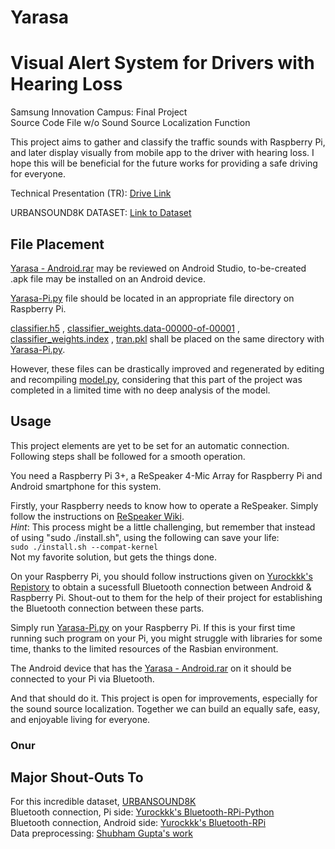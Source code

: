 # Yarasa
# Visual Alert System for Drivers with Hearing Loss

Samsung Innovation Campus: Final Project\
Source Code File w/o Sound Source Localization Function

This project aims to gather and classify the traffic sounds with Raspberry Pi, and later display visually from mobile app to the driver with hearing loss. I hope this will be beneficial for the future works for providing a safe driving for everyone.

Technical Presentation (TR): [Drive Link](drive.google.com/file/d/1MsnYL0TvRR0PxL0HOKPzIwFXduhnYWt8/view?usp=sharing)

URBANSOUND8K DATASET: [Link to Dataset](urbansounddataset.weebly.com/urbansound8k.html)

## File Placement

[Yarasa - Android.rar](https://github.com/aonurakman/Yarasa/blob/main/Yarasa%20-%20Android.rar) may be reviewed on Android Studio, to-be-created .apk file may be installed on an Android device.

[Yarasa-Pi.py](https://github.com/aonurakman/Yarasa/blob/main/Yarasa-Pi.py) file should be located in an appropriate file directory on Raspberry Pi.

[classifier.h5](https://github.com/aonurakman/Yarasa/blob/main/classifier.h5) , [classifier_weights.data-00000-of-00001](https://github.com/aonurakman/Yarasa/blob/main/classifier_weights.data-00000-of-00001) , [classifier_weights.index](https://github.com/aonurakman/Yarasa/blob/main/classifier_weights.index) , [tran.pkl](https://github.com/aonurakman/Yarasa/blob/main/tran.pkl) shall be placed on the same directory with [Yarasa-Pi.py](https://github.com/aonurakman/Yarasa/blob/main/Yarasa-Pi.py).

However, these files can be drastically improved and regenerated by editing and recompiling [model.py](https://github.com/aonurakman/Yarasa/blob/main/model.py), considering that this part of the project was completed in a limited time with no deep analysis of the model.

## Usage

This project elements are yet to be set for an automatic connection. Following steps shall be followed for a smooth operation.

You need a Raspberry Pi 3+, a ReSpeaker 4-Mic Array for Raspberry Pi and Android smartphone for this system.

Firstly, your Raspberry needs to know how to operate a ReSpeaker. Simply follow the instructions on [ReSpeaker Wiki](https://wiki.seeedstudio.com/ReSpeaker_4_Mic_Array_for_Raspberry_Pi/).\
*Hint*: This process might be a little challenging, but remember that instead of using "sudo ./install.sh", using the following can save your life:\
`sudo ./install.sh --compat-kernel`\
Not my favorite solution, but gets the things done.

On your Raspberry Pi, you should follow instructions given on [Yurockkk's Repistory](https://github.com/Yurockkk/Bluetooth-RPi-Python) to obtain a sucessfull Bluetooth connection between Android & Raspberry Pi. Shout-out to them for the help of their project for establishing the Bluetooth connection between these parts.

Simply run [Yarasa-Pi.py](https://github.com/aonurakman/Yarasa/blob/main/Yarasa-Pi.py) on your Raspberry Pi. If this is your first time running such program on your Pi, you might struggle with libraries for some time, thanks to the limited resources of the Rasbian environment.

The Android device that has the [Yarasa - Android.rar](https://github.com/aonurakman/Yarasa/blob/main/Yarasa%20-%20Android.rar) on it should be connected to your Pi via Bluetooth.

And that should do it. This project is open for improvements, especially for the sound source localization. Together we can build an equally safe, easy, and enjoyable living for everyone.

### Onur

## Major Shout-Outs To

For this incredible dataset, [URBANSOUND8K](https://urbansounddataset.weebly.com/urbansound8k.html)\
Bluetooth connection, Pi side: [Yurockkk's Bluetooth-RPi-Python](https://github.com/Yurockkk/Bluetooth-RPi-Python)\
Bluetooth connection, Android side: [Yurockkk's Bluetooth-RPi](https://github.com/Yurockkk/Bluetooth-RPi)\
Data preprocessing: [Shubham Gupta's work](https://towardsdatascience.com/urban-sound-classification-using-neural-networks-9b6fcd8a9150)



